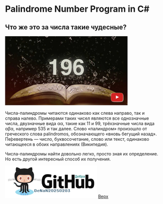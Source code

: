 <a id="anchor"></a>
# Palindrome Number Program in C#
## Что же это за числа такие чудесные?

[<img src="Cover20250215_001.jpeg" width="400" />](https://vkvideo.ru/video614312645_456239043?t=6m31s)

Числа-палиндромы читаются одинаково как слева направо, так и справа налево. Примерами таких чисел являются все однозначные числа, двузначные вида αα, такие как 11 и 99, трёхзначные числа вида αβα, например 535 и так далее.
Слово «палиндром» произошло от греческого слова palindromos, обозначающего «вновь бегущий назад». Пе́ревертень — число, буквосочетание, слово или текст, одинаково читающееся в обоих направлениях (Википедия).

Числа-палиндромы найти довольно легко, просто зная их определение. Но есть другой интересный способ их получения.

<a href="https://github.com/DeNaN20250203" target="_blank"><img src="GitHubDeJra.png" alt="Image" width="300" /></a>
[Верх](#anchor)
